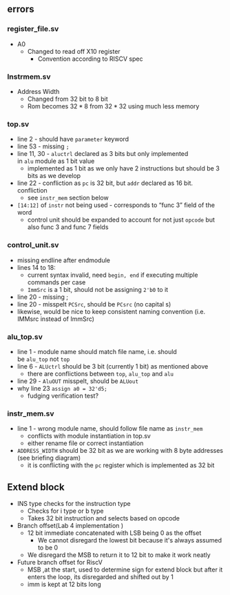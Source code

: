 ## errors

### register_file.sv
- A0
	- Changed to read off X10 register 
		- Convention according to RISCV spec

### Instrmem.sv
- Address Width 
	- Changed from 32 bit to 8 bit 
	- Rom becomes $32*8$ from $32 *32$ using much less memory


### top.sv

[](https://github.com/parthak314/Lab4-Team5/blob/debugging/debug.md#topsv)

- line 2 - should have `parameter` keyword
- line 53 - missing `;`
- line 11, 30 - `aluctrl` declared as 3 bits but only implemented in `alu` module as 1 bit value
    - implemented as 1 bit as we only have 2 instructions but should be 3 bits as we develop
- line 22 - confliction as `pc` is 32 bit, but `addr` declared as 16 bit. confliction
    - see `instr_mem` section below
- `[14:12]` of `instr` not being used - corresponds to “func 3” field of the word
    - control unit should be expanded to account for not just `opcode` but also func 3 and func 7 fields

### control_unit.sv

[](https://github.com/parthak314/Lab4-Team5/blob/debugging/debug.md#control_unitsv)

- missing endline after endmodule
- lines 14 to 18:
    - current syntax invalid, need `begin, end` if executing multiple commands per case
    - `ImmSrc` is a 1 bit, should not be assigning `2'b0` to it
- line 20 - missing ;
- line 20 - misspelt `PCSrc`, should be `PCsrc` (no capital s)
- likewise, would be nice to keep consistent naming convention (i.e. IMMsrc instead of ImmSrc)

### alu_top.sv

[](https://github.com/parthak314/Lab4-Team5/blob/debugging/debug.md#alu_topsv)

- line 1 - module name should match file name, i.e. should be `alu_top` not `top`
- line 6 - `ALUctrl` should be 3 bit (currently 1 bit) as mentioned above
    - there are conflictions between `top`, `alu_top` and `alu`
- line 29 - `AluOUT` misspelt, should be `ALUout`
- why line 23 `assign a0 = 32'd5;`
    - fudging verification test?

### instr_mem.sv

[](https://github.com/parthak314/Lab4-Team5/blob/debugging/debug.md#instr_memsv)

- line 1 - wrong module name, should follow file name as `instr_mem`
    - conflicts with module instantiation in top.sv
    - either rename file or correct instantiation
- `ADDRESS_WIDTH` should be 32 bit as we are working with 8 byte addresses (see briefing diagram)
    - it is conflicting with the `pc` register which is implemented as 32 bit


## Extend block
- INS type checks for the instruction type 
	- Checks for i type or b type
	- Takes 32 bit instruction and selects based on opcode
- Branch offset(Lab 4 implementation ) 
	- 12 bit immediate concatenated with LSB being 0 as the offset
		- We cannot disregard the lowest bit because it's always assumed to be 0 
	- We disregard the MSB to return it to 12 bit to make it work neatly
- Future branch offset for RiscV 
	- MSB ,at the start, used to determine sign for extend block but after it enters the loop, its disregarded and shifted out by 1
	- imm is kept at 12 bits long 